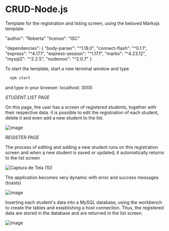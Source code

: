 # CRUD-Node.js
 
Template for the registration and listing screen, using the beloved Markojs template.
 
 "author": "Roberta"
 "license": "ISC"
 
 "dependencies": {
 "body-parser": "^1.19.0",
 "connect-flash": "^0.1.1",
 "express": "^4.17.1",
  "express-session": "^1.17.1",
  "marko": "^4.23.12",
  "mysql2": "^2.2.5",
  "nodemon": "^2.0.7"
  }
  

To start the template, start a new terminal window and type

```bash
  npm start 
```

and type in your browser: localhost: 3000

_STUDENT LIST PAGE_

On this page, the user has a screen of registered students,
together with their respective data. it is possible to edit the registration of each student, delete it and even add a new student to the list.

![image](https://user-images.githubusercontent.com/66263681/117326684-49a03500-ae68-11eb-87c9-e5d6c88c462f.png)

_REGISTER PAGE_

The process of editing and adding a new student runs on this registration screen and when a new student is saved or updated, it automatically returns to the list screen

![Captura de Tela (10)](https://user-images.githubusercontent.com/66263681/117316096-aa2a7480-ae5e-11eb-846b-c315f957f6a0.png)


The application becomes very dynamic with error and success messages (toasts)

![image](https://user-images.githubusercontent.com/66263681/117328236-d0a1dd00-ae69-11eb-81c2-1b6b715984ec.png)

Inserting each student's data into a MySQL database, using the workbench to create the tables and establishing a host connection. Thus, the registered data are stored in the database and are returned in the list screen.

![image](https://user-images.githubusercontent.com/66263681/117328372-f4fdb980-ae69-11eb-92ad-fa159ce1bb12.png)

